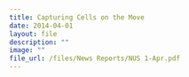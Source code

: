 ```yaml
---
title: Capturing Cells on the Move
date: 2014-04-01
layout: file
description: ""
image: ""
file_url: /files/News Reports/NUS 1-Apr.pdf
---
```


